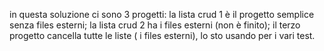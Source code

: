 in questa soluzione ci sono 3 progetti:
la lista crud 1 è il progetto semplice senza files esterni;
la lista crud 2 ha i files esterni (non è finito);
il terzo progetto cancella tutte le liste ( i files esterni), lo sto usando per i vari test.
